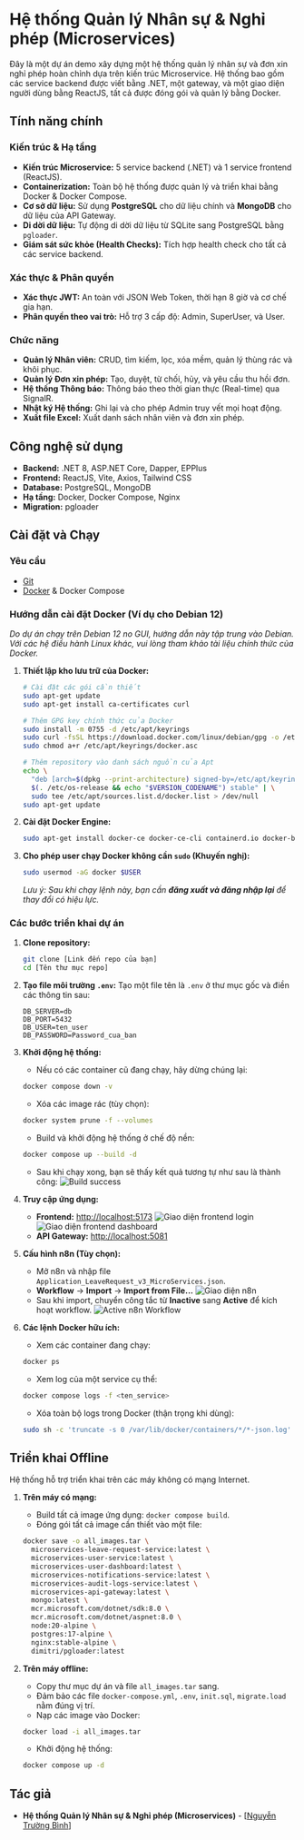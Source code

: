 # Hệ thống Quản lý Nhân sự & Nghỉ phép (Microservices)

Đây là một dự án demo xây dựng một hệ thống quản lý nhân sự và đơn xin nghỉ phép hoàn chỉnh dựa trên kiến trúc Microservice. Hệ thống bao gồm các service backend được viết bằng .NET, một gateway, và một giao diện người dùng bằng ReactJS, tất cả được đóng gói và quản lý bằng Docker.

## Tính năng chính

### Kiến trúc & Hạ tầng
* **Kiến trúc Microservice:** 5 service backend (.NET) và 1 service frontend (ReactJS).
* **Containerization:** Toàn bộ hệ thống được quản lý và triển khai bằng Docker & Docker Compose.
* **Cơ sở dữ liệu:** Sử dụng **PostgreSQL** cho dữ liệu chính và **MongoDB** cho dữ liệu của API Gateway.
* **Di dời dữ liệu:** Tự động di dời dữ liệu từ SQLite sang PostgreSQL bằng `pgloader`.
* **Giám sát sức khỏe (Health Checks):** Tích hợp health check cho tất cả các service backend.

### Xác thực & Phân quyền
* **Xác thực JWT:** An toàn với JSON Web Token, thời hạn 8 giờ và cơ chế gia hạn.
* **Phân quyền theo vai trò:** Hỗ trợ 3 cấp độ: Admin, SuperUser, và User.

### Chức năng
* **Quản lý Nhân viên:** CRUD, tìm kiếm, lọc, xóa mềm, quản lý thùng rác và khôi phục.
* **Quản lý Đơn xin phép:** Tạo, duyệt, từ chối, hủy, và yêu cầu thu hồi đơn.
* **Hệ thống Thông báo:** Thông báo theo thời gian thực (Real-time) qua SignalR.
* **Nhật ký Hệ thống:** Ghi lại và cho phép Admin truy vết mọi hoạt động.
* **Xuất file Excel:** Xuất danh sách nhân viên và đơn xin phép.

## Công nghệ sử dụng

* **Backend:** .NET 8, ASP.NET Core, Dapper, EPPlus
* **Frontend:** ReactJS, Vite, Axios, Tailwind CSS
* **Database:** PostgreSQL, MongoDB
* **Hạ tầng:** Docker, Docker Compose, Nginx
* **Migration:** pgloader

## Cài đặt và Chạy

### Yêu cầu
* [Git](https://git-scm.com/)
* [Docker](https://www.docker.com/) & Docker Compose

### Hướng dẫn cài đặt Docker (Ví dụ cho Debian 12)
*Do dự án chạy trên Debian 12 no GUI, hướng dẫn này tập trung vào Debian. Với các hệ điều hành Linux khác, vui lòng tham khảo tài liệu chính thức của Docker.*

1.  **Thiết lập kho lưu trữ của Docker:**
    ```bash
    # Cài đặt các gói cần thiết
    sudo apt-get update
    sudo apt-get install ca-certificates curl
    
    # Thêm GPG key chính thức của Docker
    sudo install -m 0755 -d /etc/apt/keyrings
    sudo curl -fsSL https://download.docker.com/linux/debian/gpg -o /etc/apt/keyrings/docker.asc
    sudo chmod a+r /etc/apt/keyrings/docker.asc

    # Thêm repository vào danh sách nguồn của Apt
    echo \
      "deb [arch=$(dpkg --print-architecture) signed-by=/etc/apt/keyrings/docker.asc] https://download.docker.com/linux/debian \
      $(. /etc/os-release && echo "$VERSION_CODENAME") stable" | \
      sudo tee /etc/apt/sources.list.d/docker.list > /dev/null
    sudo apt-get update
    ```

2.  **Cài đặt Docker Engine:**
    ```bash
    sudo apt-get install docker-ce docker-ce-cli containerd.io docker-buildx-plugin docker-compose-plugin -y
    ```

3.  **Cho phép user chạy Docker không cần `sudo` (Khuyến nghị):**
    ```bash
    sudo usermod -aG docker $USER
    ```
    *Lưu ý: Sau khi chạy lệnh này, bạn cần **đăng xuất và đăng nhập lại** để thay đổi có hiệu lực.*

### Các bước triển khai dự án

1.  **Clone repository:**
    ```bash
    git clone [Link đến repo của bạn]
    cd [Tên thư mục repo]
    ```

2.  **Tạo file môi trường `.env`:**
    Tạo một file tên là `.env` ở thư mục gốc và điền các thông tin sau:
    ```env
    DB_SERVER=db
    DB_PORT=5432
    DB_USER=ten_user
    DB_PASSWORD=Password_cua_ban
    ```

3.  **Khởi động hệ thống:**
    * Nếu có các container cũ đang chạy, hãy dừng chúng lại:
    ```bash
    docker compose down -v
    ```
    * Xóa các image rác (tùy chọn):
    ```bash
    docker system prune -f --volumes
    ```
    * Build và khởi động hệ thống ở chế độ nền:
    ```bash
    docker compose up --build -d
    ```
    * Sau khi chạy xong, bạn sẽ thấy kết quả tương tự như sau là thành công:
    ![Build success](images/docker-build-ok.webp)

4.  **Truy cập ứng dụng:**
    * **Frontend:** [http://localhost:5173](http://localhost:5173)
    ![Giao diện frontend login](images/login.webp)
    ![Giao diện frontend dashboard](images/dashboard_main.webp)
    * **API Gateway:** [http://localhost:5081](http://localhost:5081)
    
5.  **Cấu hình n8n (Tùy chọn):**
    * Mở n8n và nhập file `Application_LeaveRequest_v3_MicroServices.json`.
    * **Workflow** -> **Import** -> **Import from File...**
    ![Giao diện n8n](images/n8n-workflow.webp)
    * Sau khi import, chuyển công tắc từ **Inactive** sang **Active** để kích hoạt workflow.
    ![Active n8n Workflow](images/active-n8n-workflow.webp)

6.  **Các lệnh Docker hữu ích:**
    * Xem các container đang chạy:
    ```bash
    docker ps
    ```
    * Xem log của một service cụ thể:
    ```bash
    docker compose logs -f <ten_service>
    ```
    * Xóa toàn bộ logs trong Docker (thận trọng khi dùng):
    ```bash
    sudo sh -c 'truncate -s 0 /var/lib/docker/containers/*/*-json.log'
    ```
    
## Triển khai Offline

Hệ thống hỗ trợ triển khai trên các máy không có mạng Internet.

1.  **Trên máy có mạng:**
    * Build tất cả image ứng dụng: `docker compose build`.
    * Đóng gói tất cả image cần thiết vào một file:
    ```bash
    docker save -o all_images.tar \
      microservices-leave-request-service:latest \
      microservices-user-service:latest \
      microservices-user-dashboard:latest \
      microservices-notifications-service:latest \
      microservices-audit-logs-service:latest \
      microservices-api-gateway:latest \
      mongo:latest \
      mcr.microsoft.com/dotnet/sdk:8.0 \
      mcr.microsoft.com/dotnet/aspnet:8.0 \
      node:20-alpine \
      postgres:17-alpine \
      nginx:stable-alpine \
      dimitri/pgloader:latest
    ```

2.  **Trên máy offline:**
    * Copy thư mục dự án và file `all_images.tar` sang.
    * Đảm bảo các file `docker-compose.yml`, `.env`, `init.sql`, `migrate.load` nằm đúng vị trí.
    * Nạp các image vào Docker:
    ```bash
    docker load -i all_images.tar
    ```
    * Khởi động hệ thống:
    ```bash
    docker compose up -d
    ```

## Tác giả

* **Hệ thống Quản lý Nhân sự & Nghỉ phép (Microservices)** - [[Nguyễn Trường Bình](https://github.com/Binhbnt)]